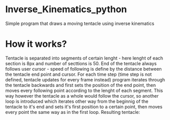# Inverse_Kinematics_python
Simple program that draws a moving tentacle using inverse kinematics

# How it works?
Tentacle is separated into segments of certain lenght - here lenght of each section is 8px and number of secttions is 50. End of the tentacle always follows user cursor - speed of following is define by the distance between the tentacle end point and cursor. For each time step (time step is not defined, tentacle updates for every frame instead) program iterates through the tentacle backwards and first sets the position of the end point, then moves every following point according to the lenght of each segment. This way however the tentacle as a whole would follow the cursor, so another loop is introduced which iterates other way from the beginnig of the tentacle to it's end and sets it's first position to a certain point, then moves every point the same way as in the first loop. Resulting tentacle:


